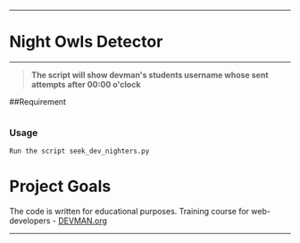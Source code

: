 ____
# Night Owls Detector
____

> **The script will show devman's students username whose sent  attempts after 00:00 o'clock**

##Requirement



```Need to install usefull modules by command **pip install -r requirement**.
```
### Usage
    Run the script seek_dev_nighters.py

# Project Goals

The code is written for educational purposes. Training course for web-developers - [DEVMAN.org](https://devman.org)
____


